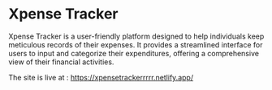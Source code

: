 # Xpense Tracker

Xpense Tracker is a user-friendly platform designed to help individuals keep meticulous records of their expenses. It provides a streamlined interface for users to input and categorize their expenditures, offering a comprehensive view of their financial activities.

The site is live at : https://xpensetrackerrrrr.netlify.app/
